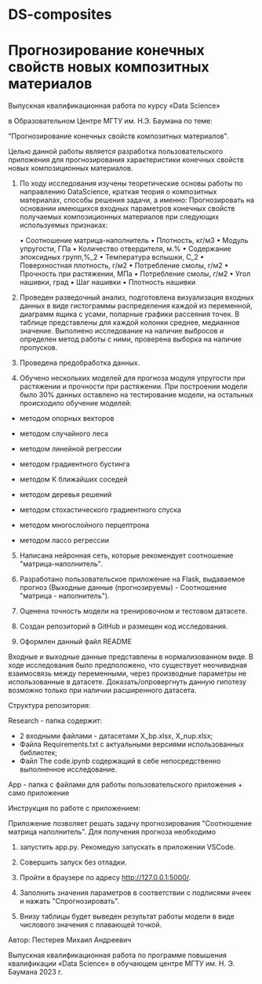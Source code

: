 # DS-composites
# Прогнозирование конечных свойств новых композитных материалов
Выпускная квалификационная работа по курсу «Data Science» 

в Образовательном Центре МГТУ им. Н.Э. Баумана по теме: 

"Прогнозирование конечных свойств композитных материалов".

Целью данной работы является разработка пользовательского приложения для прогнозирования характеристики конечных свойств новых композиционных материалов.

1)	По ходу исследования изучены теоретические основы работы по направлению DataScience, краткая теория о композитных материалах, способы решения задачи, а именно: 
Прогнозировать на основании имеющихся входных параметров конечных свойств получаемых композиционных материалов при следующих используемых признаках: 

    •	Соотношение матрица-наполнитель
    •	Плотность, кг/м3
    •	Модуль упругости, ГПа
    •	Количество отвердителя, м.%
    •	Содержание эпоксидных групп,%_2
    •	Температура вспышки, С_2
    •	Поверхностная плотность, г/м2
    •	Потребление смолы, г/м2
    •	Прочность при растяжении, МПа
    •	Потребление смолы, г/м2
    •	Угол нашивки, град
    •	Шаг нашивки
    •	Плотность нашивки

2)	Проведен разведочный анализ, подготовлена визуализация входных данных в виде гистограммы распределения каждой из переменной, диаграмм ящика с усами, попарные графики рассеяния точек. В таблице представлены для каждой колонки среднее, медианное значение. Выполнено исследование на наличие выбросов и определен метод работы с ними, проверена выборка на наличие пропусков.

3)	Проведена предобработка данных.

4)	Обучено нескольких моделей для прогноза модуля упругости при растяжении и прочности при растяжении. При построении модели было 30% данных оставлено на тестирование модели, на остальных происходило обучение моделей:

* методом опорных векторов

* методом случайного леса

* методом линейной регрессии

* методом градиентного бустинга

* методом К ближайших соседей

* методом деревья решений

* методом стохастического градиентного спуска

* методом многослойного перцептрона

* методом лассо регрессии


5)	Написана нейронная сеть, которые рекомендует соотношение "матрица-наполнитель".

6)	Разработано пользовательское приложение на Flask, выдаваемое прогноз (Выходные данные (прогнозируемы) - Соотношение "матрица - наполнитель").

7)	Оценена точность модели на тренировочном и тестовом датасете.

8)	Создан репозиторий в GitHub и размещен код исследования.

9) Оформлен данный файл README

Входные и выходные данные представлены в нормализованном виде. 
В ходе исследования было предположено, что существует неочивидная взаимосвязь между переменными, через производные параметры не использованные в датасете. Доказать/опровергнуть данную гипотезу возможно только при наличии расширенного датасета.

Структура репозитория:

Research - папка содержит:
- 2 входными файлами - датасетами X_bp.xlsx, X_nup.xlsx;
- Файла Requirements.txt с актуальными версиями использованных библиотек;
- Файл The code.ipynb содержащий в себе непосредственно выполненное исследование.

App - папка с файлами для работы пользовательского приложения + само приложение

Инструкция по работе с приложением:

Приложение позволяет решать задачу прогнозирования "Соотношение матрица наполнитель". 
Для получения прогноза необходимо 

1. запустить app.py. Рекомедую запускать в приложении VSCode.

2. Совершить запуск без отладки.

3. Пройти в браузере по адресу http://127.0.0.1:5000/.

4. Заполнить значения параметров в соответствии с подписями ячеек и нажать "Спрогнозировать".

5. Внизу таблицы будет выведен результат работы модели в виде числового значения с плавающей точкой. 


Автор: Пестерев Михаил Андреевич

Выпускная квалификационная работа по программе повышения квалификации «Data Science» в обучающем центре МГТУ им. Н. Э. Баумана
2023 г. 
